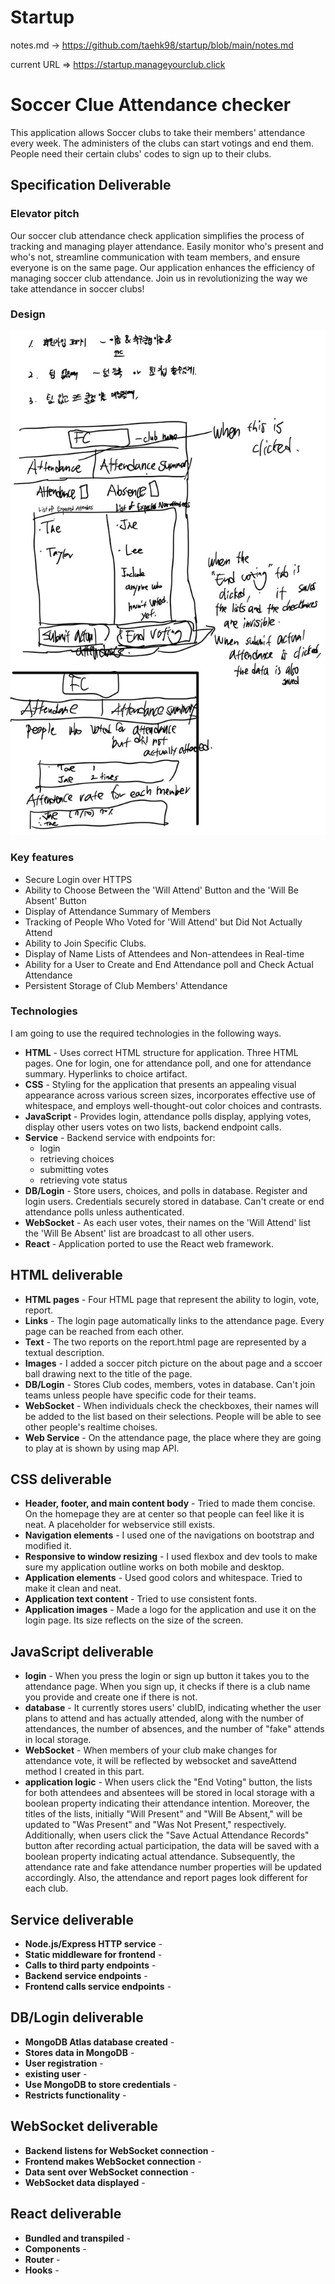 # Startup
notes.md -> https://github.com/taehk98/startup/blob/main/notes.md

current URL => https://startup.manageyourclub.click

# Soccer Clue Attendance checker

This application allows Soccer clubs to take their members' attendance every week. The administers of the clubs can start votings and end them. People need their certain clubs' codes to sign up to their clubs.

## Specification Deliverable

### Elevator pitch

Our soccer club attendance check application simplifies the process of tracking and managing player attendance. Easily monitor who's present and who's not, streamline communication with team members, and ensure everyone is on the same page. Our application enhances the efficiency of managing soccer club attendance. Join us in revolutionizing the way we take attendance in soccer clubs!

### Design

![Mock](KakaoTalk_20240116_223125682.jpg)

### Key features

- Secure Login over HTTPS
- Ability to Choose Between the 'Will Attend' Button and the 'Will Be Absent' Button
- Display of Attendance Summary of Members
- Tracking of People Who Voted for 'Will Attend' but Did Not Actually Attend
- Ability to Join Specific Clubs.
- Display of Name Lists of Attendees and Non-attendees in Real-time
- Ability for a User to Create and End Attendance poll and Check Actual Attendance
- Persistent Storage of Club Members' Attendance

### Technologies

I am going to use the required technologies in the following ways.

- **HTML** - Uses correct HTML structure for application. Three HTML pages. One for login, one for attendance poll, and one for attendance summary. Hyperlinks to choice artifact.
- **CSS** - Styling for the application that presents an appealing visual appearance across various screen sizes, incorporates effective use of whitespace, and employs well-thought-out color choices and contrasts.
- **JavaScript** - Provides login, attendance polls display, applying votes, display other users votes on two lists, backend endpoint calls.
- **Service** - Backend service with endpoints for:
  - login
  - retrieving choices
  - submitting votes
  - retrieving vote status
- **DB/Login** - Store users, choices, and polls in database. Register and login users. Credentials securely stored in database. Can't create or end attendance polls unless authenticated.
- **WebSocket** - As each user votes, their names on the 'Will Attend' list the 'Will Be Absent' list are broadcast to all other users.
- **React** - Application ported to use the React web framework.

## HTML deliverable



- **HTML pages** - Four HTML page that represent the ability to login, vote, report.
- **Links** - The login page automatically links to the attendance page. Every page can be reached from each other. 
- **Text** - The two reports on the report.html page are represented by a textual description.
- **Images** - I added a soccer pitch picture on the about page and a sccoer ball drawing next to the title of the page.
- **DB/Login** - Stores Club codes, members, votes in database. Can't join teams unless people have specific code for their teams.
- **WebSocket** - When individuals check the checkboxes, their names will be added to the list based on their selections. People will be able to see other people's realtime choises.
- **Web Service** - On the attendance page, the place where they are going to play at is shown by using map API.
## CSS deliverable



- **Header, footer, and main content body** - Tried to made them concise. On the homepage they are at center so that people can feel like it is neat. A placeholder for webservice still exists.
- **Navigation elements** - I used one of the navigations on bootstrap and modified it.
- **Responsive to window resizing** - I used flexbox and dev tools to make sure my application outline works on both mobile and desktop.
- **Application elements** - Used good colors and whitespace. Tried to make it clean and neat.
- **Application text content** - Tried to use consistent fonts.
- **Application images** - Made a logo for the application and use it on the login page. Its size reflects on the size of the screen.

## JavaScript deliverable



- **login** - When you press the login or sign up button it takes you to the attendance page. When you sign up, it checks if there is a club name you provide and create one if there is not. 
- **database** - It currently stores users' clubID, indicating whether the user plans to attend and has actually attended, along with the number of attendances, the number of absences, and the number of "fake" attends in local storage.
- **WebSocket** - When members of your club make changes for attendance vote, it will be reflected by websocket and saveAttend method I created in this part.
- **application logic** - When users click the "End Voting" button, the lists for both attendees and absentees will be stored in local storage with a boolean property indicating their attendance intention. Moreover, the titles of the lists, initially "Will Present" and "Will Be Absent," will be updated to "Was Present" and "Was Not Present," respectively. Additionally, when users click the "Save Actual Attendance Records" button after recording actual participation, the data will be saved with a boolean property indicating actual attendance. Subsequently, the attendance rate and fake attendance number properties will be updated accordingly. Also, the attendance and report pages look different for each club.

## Service deliverable


- **Node.js/Express HTTP service** - 
- **Static middleware for frontend** - 
- **Calls to third party endpoints** - 
- **Backend service endpoints** - 
- **Frontend calls service endpoints** - 

## DB/Login deliverable



- **MongoDB Atlas database created** - 
- **Stores data in MongoDB** - 
- **User registration** - 
- **existing user** - 
- **Use MongoDB to store credentials** - 
- **Restricts functionality** - 

## WebSocket deliverable



- **Backend listens for WebSocket connection** -
- **Frontend makes WebSocket connection** - 
- **Data sent over WebSocket connection** - 
- **WebSocket data displayed** - 

## React deliverable


- **Bundled and transpiled** - 
- **Components** - 
- **Router** - 
- **Hooks** - 
